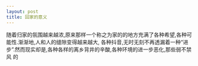 ```yaml
---
layout: post
title: 回家的意义
---
```

随着归家的氛围越来越浓,原来那样一个称之为家的的地方充满了各种希望,各种可能性.渐渐地,人和人的缝隙变得越来越大,
各种抖音,无时无刻不再透漏着一种“进步”.然而现实却是,各种各样的离乡背井的辛酸,各种环境的进一步恶化,那些弱不禁风
的
